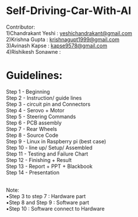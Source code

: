 # Self-Driving-Car-With-AI

Contributor:<br>
1)Chandrakant Yeshi   : yeshichandrakant@gmail.com <br>
2)Krishna Gupta       : krishnagupt1999@gmail.com <br>
3)Avinash Kapse       : kapse9578@gmail.com <br>
4)Rishikesh Sonawne   : <br>

<h1>Guidelines:</h1>
Step 1 - Beginning <br>
Step 2 - Instruction/ guide lines <br>
Step 3 - circuit pin and Connectors<br>
Step 4 - Serovo + Motor <br>
Step 5 - Steering Commands <br>
Step 6 - PCB assembly <br>
Step 7 - Rear Wheels <br>
Step 8 - Source Code <br>
Step 9 - Linux in Raspberry pi (best case) <br>
Step 10 - line up/ Setup/ Assembled <br>
Step 11 - Testing and Failure Chart <br>
Step 12 - Finishing + Result <br>
Step 13 - Report + PPT + Blackbook <br>
Step 14 - Presentation <br> <br>

Note: <br>
▪︎Step 3 to step 7 : Hardware part <br>
▪︎Step 8 and Step 9 : Software part <br>
▪︎Step 10 : Software connect to Hardware <br>
